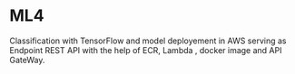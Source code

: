 # ML4

Classification with TensorFlow and model deployement in AWS serving as Endpoint REST API with the help of ECR, Lambda , docker image and API GateWay.

